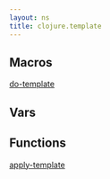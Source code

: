 ```yaml
---
layout: ns
title: clojure.template
---
```

## Macros
[do-template](./do_template)

## Vars


## Functions
[apply-template](./apply_template)
